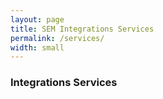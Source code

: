 ```yaml
---
layout: page
title: SEM Integrations Services
permalink: /services/
width: small
---
```


### Integrations Services



